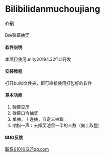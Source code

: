 # Bilibilidanmuchoujiang

#### 介绍
B站弹幕抽奖

#### 软件说明
本项目使用unity20194.32f1c1开发


#### 安装教程

打开build文件夹，即可直接使用打包好的软件

#### 基本功能

1.  弹幕显示
2.  弹幕口令抽奖
3.  单抽，十连抽，自定义抽取
4.  响指一声：去掉奖池里一半的人数（向上取整）

#### BUG反馈

联系6101612@qq.com

